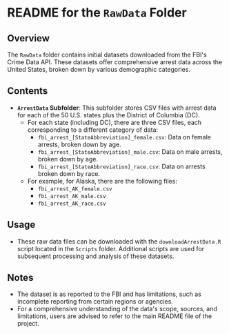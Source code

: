 # README for the `RawData` Folder

## Overview

The `RawData` folder contains initial datasets downloaded from the FBI's Crime Data API. These datasets offer comprehensive arrest data across the United States, broken down by various demographic categories.

## Contents

- **`ArrestData` Subfolder**: This subfolder stores CSV files with arrest data for each of the 50 U.S. states plus the District of Columbia (DC).
  - For each state (including DC), there are three CSV files, each corresponding to a different category of data:
    - `fbi_arrest_[StateAbbreviation]_female.csv`: Data on female arrests, broken down by age.
    - `fbi_arrest_[StateAbbreviation]_male.csv`: Data on male arrests, broken down by age.
    - `fbi_arrest_[StateAbbreviation]_race.csv`: Data on arrests broken down by race.
  - For example, for Alaska, there are the following files:
    - `fbi_arrest_AK_female.csv`
    - `fbi_arrest_AK_male.csv`
    - `fbi_arrest_AK_race.csv`

## Usage

- These raw data files can be downloaded with the `downloadArrestData.R` script located in the `Scripts` folder. Additional scripts are used for subsequent processing and analysis of these datasets.

## Notes

- The dataset is as reported to the FBI and has limitations, such as incomplete reporting from certain regions or agencies.
- For a comprehensive understanding of the data's scope, sources, and limitations, users are advised to refer to the main README file of the project.

